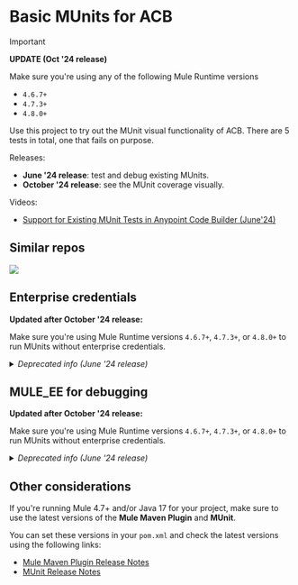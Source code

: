 # Basic MUnits for ACB

> [!IMPORTANT]
> **UPDATE (Oct '24 release)**
> 
> Make sure you're using any of the following Mule Runtime versions 
> - `4.6.7+`
> - `4.7.3+`
> - `4.8.0+`


Use this project to try out the MUnit visual functionality of ACB. There are 5 tests in total, one that fails on purpose.

Releases:
- **June '24 release**: test and debug existing MUnits.
- **October '24 release**: see the MUnit coverage visually.

Videos:
- [Support for Existing MUnit Tests in Anypoint Code Builder (June'24)](https://youtu.be/6Kvg4vNoR7s)

## Similar repos

[![](https://github-readme-stats.vercel.app/api/pin/?username=alexandramartinez&repo=my-process-api-munits&theme=holi)](https://github.com/alexandramartinez/my-process-api-munits)

## Enterprise credentials

**Updated after October '24 release:**

Make sure you're using Mule Runtime versions `4.6.7+`, `4.7.3+`, or `4.8.0+` to run MUnits without enterprise credentials.

<details>
<summary><i>Deprecated info (June '24 release)</i></summary>

*This information no longer applies but is kept here for the records.*

*~~Please note that you will need Enterprise credentials to access this feature on ACB.~~*

*~~To make sure your credentials work properly, go to [this link](https://repository.mulesoft.org/nexus/content/repositories/releases-ee/) and use your credentials to sign in.~~*

*~~You will use those credentials in your Maven's `settings.xml` file. You can use this [`example-settings.xml`](/example-settings.xml) file as a guide to set up your own or refer to [this link](https://help.salesforce.com/s/articleView?id=001114523&type=1) for more information.~~*

</details>

## MULE_EE for debugging

**Updated after October '24 release:**

Make sure you're using Mule Runtime versions `4.6.7+`, `4.7.3+`, or `4.8.0+` to run MUnits without enterprise credentials.

<details>
<summary><i>Deprecated info (June '24 release)</i></summary>

*This information no longer applies but is kept here for the records.*

*~~If you're running the `MULE_CE` (community edition) runtime, you will be able to run the tests but you won't be able to debug them.~~*

*~~To make sure you're running the enterprise edition, you can add the following line in your `mule-artifact.json`.~~*

```
"requiredProduct": "MULE_EE"
```

*~~Refer to [this file](/mule-artifact.json) for an example of how this looks like.~~*
</details>



## Other considerations

If you're running Mule 4.7+ and/or Java 17 for your project, make sure to use the latest versions of the **Mule Maven Plugin** and **MUnit**.

You can set these versions in your `pom.xml` and check the latest versions using the following links:
- [Mule Maven Plugin Release Notes](https://docs.mulesoft.com/release-notes/mule-maven-plugin/mule-maven-plugin-release-notes)
- [MUnit Release Notes](https://docs.mulesoft.com/munit/latest/munit-release-notes)
